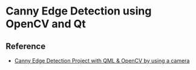 # Canny Edge Detection using OpenCV and Qt

## Reference

- [Canny Edge Detection Project with QML & OpenCV by using a camera](https://www.youtube.com/watch?v=GxAsPtmYetk)
